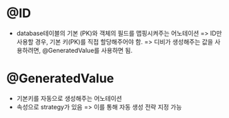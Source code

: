 # @ID

- database테이블의 기본 (PK)와 객체의 필드를 맵핑시켜주는 어노테이션
=> ID만 사용할 경우, 기본 키(PK)를 직접 할당해주어야 함.
=> 디비가 생성해주는 값을 사용하려면, @GeneratedValue를 사용하면 됨.

# @GeneratedValue

- 기본키를 자동으로 생성해주는 어노테이션
- 속성으로 strategy가 있음 => 이를 통해 자동 생성 전략 지정 가능


